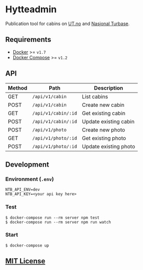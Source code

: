 # Hytteadmin

Publication tool for cabins on [UT.no](http://ut.no) and [Nasjonal
Turbase](http://www.nasjonalturbase.no).

## Requirements

* [Docker](https://github.com/docker/docker/releases) >= `v1.7`
* [Docker Compose](https://github.com/docker/compose/releases) >= `v1.2`

## API

| Method | Path                | Description           |
|--------|---------------------|-----------------------|
| GET    | `/api/v1/cabin`     | List cabins           |
| POST   | `/api/v1/cabin`     | Create new cabin      |
| GET    | `/api/v1/cabin/:id` | Get existing cabin    |
| POST   | `/api/v1/cabin/:id` | Update existing cabin |
| POST   | `/api/v1/photo`     | Create new photo      |
| GET    | `/api/v1/photo/:id` | Get existing photo    |
| POST   | `/api/v1/photo/:id` | Update existing photo |

## Development

### Environment (`.env`)

```
NTB_API_ENV=dev
NTB_API_KEY=<your api key here>
```

### Test

```
$ docker-compose run --rm server npm test
$ docker-compose run --rm server npm run watch
```

### Start

```
$ docker-compose up
```

## [MIT License](https://github.com/Turistforeningen/Hytteadmin/blob/master/LICENSE)
